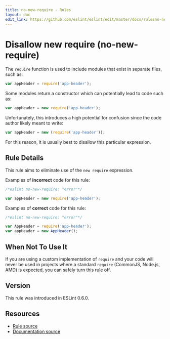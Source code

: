 ```yaml
---
title: no-new-require - Rules
layout: doc
edit_link: https://github.com/eslint/eslint/edit/master/docs/rulesno-new-require.md
---
```

<!-- Note: No pull requests accepted for this file. See README.md in the root directory for details. -->
# Disallow new require (no-new-require)

The `require` function is used to include modules that exist in separate files, such as:

```js
var appHeader = require('app-header');
```

Some modules return a constructor which can potentially lead to code such as:

```js
var appHeader = new require('app-header');
```

Unfortunately, this introduces a high potential for confusion since the code author likely meant to write:

```js
var appHeader = new (require('app-header'));
```

For this reason, it is usually best to disallow this particular expression.

## Rule Details

This rule aims to eliminate use of the `new require` expression.

Examples of **incorrect** code for this rule:

```js
/*eslint no-new-require: "error"*/

var appHeader = new require('app-header');
```

Examples of **correct** code for this rule:

```js
/*eslint no-new-require: "error"*/

var AppHeader = require('app-header');
var appHeader = new AppHeader();
```

## When Not To Use It

If you are using a custom implementation of `require` and your code will never be used in projects where a standard `require` (CommonJS, Node.js, AMD) is expected, you can safely turn this rule off.

## Version

This rule was introduced in ESLint 0.6.0.

## Resources

* [Rule source](https://github.com/eslint/eslint/tree/master/lib/rules/no-new-require.js)
* [Documentation source](https://github.com/eslint/eslint/tree/master/docs/rules/no-new-require.md)
